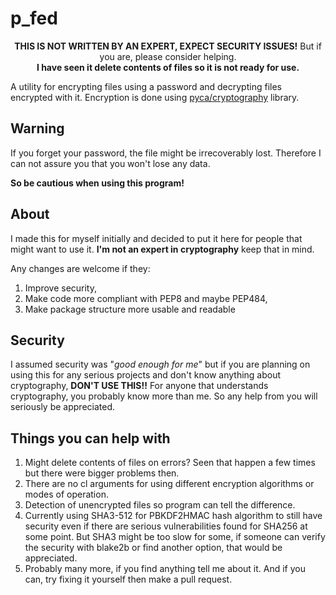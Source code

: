 # p_fed

<p align="center">
<b>THIS IS NOT WRITTEN BY AN EXPERT, EXPECT SECURITY ISSUES!</b> But if you are, please consider helping.<br>
<b>I have seen it delete contents of files so it is not ready for use.</b>
</p>

A utility for encrypting files using a password and decrypting files encrypted with it.
Encryption is done using [pyca/cryptography](https://github.com/pyca/cryptography) library.

## Warning

If you forget your password, the file might be irrecoverably lost.
Therefore I can not assure you that you won't lose any data.

**So be cautious when using this program!**

## About

I made this for myself initially and decided to put it here for people that might want to use it.
**I'm not an expert in cryptography** keep that in mind.

Any changes are welcome if they:

1. Improve security,
2. Make code more compliant with PEP8 and maybe PEP484,
3. Make package structure more usable and readable

## Security

I assumed security was "_good enough for me_" but if you are planning on using this for any serious projects and don't know anything about cryptography, **DON'T USE THIS!!** For anyone that understands cryptography, you probably know more than me. So any help from you will seriously be appreciated.

## Things you can help with

1. Might delete contents of files on errors? Seen that happen a few times but there were bigger problems then.
2. There are no cl arguments for using different encryption algorithms or modes of operation.
3. Detection of unencrypted files so program can tell the difference.
4. Currently using SHA3-512 for PBKDF2HMAC hash algorithm to still have security even if there are serious vulnerabilities found for SHA256 at some point. But SHA3 might be too slow for some, if someone can verify the security with blake2b or find another option, that would be appreciated.
5. Probably many more, if you find anything tell me about it. And if you can, try fixing it yourself then make a pull request.
